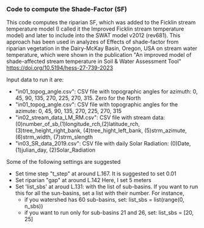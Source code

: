### Code to compute the Shade-Factor (SF) 

This code computes the riparian SF, which was added to the Ficklin stream temperature model (I called it the Improved Ficklin stream temperature model) and later to include into the SWAT model v2012 (rev681). This approach has been used in analyzes of Effects of shade-factor from riparian vegetation in the Dairy-McKay Basin, Oregon, USA on stream water temperature, which were shown in the publication "An improved model of shade-affected stream temperature in Soil & Water Assessment Tool"
https://doi.org/10.5194/hess-27-739-2023

Input data to run it are:

- "in01_topog_angle.csv":        CSV file with topographic angles for azimuth: 0, 45, 90, 135, 270, 225, 270, 315. Zero for the North
- "in01_topog_angle.csv":        CSV file with topographic angles for the azimute: 0, 45, 90, 135, 270, 225, 270, 315
- "in02_stream_data_LM_RM.csv":  CSV file with stream data: (0)number_of_sb,(1)longitude_rch,(2)latitude_rch, (3)tree_height_right_bank, (4)tree_hight_left_bank, (5)strm_azimute, (6)strm_width, (7)strm_slength
- "in03_SR_data_2019.csv":       CSV file with daily Solar Radiation: (0)Date, (1)julian_day, (2)Solar_Radiation

Some of the following settings are suggested
- Set time step "t_step" at around L.167. It is suggested to set 0.01
- Set riparian "gap" at around L.142      Here, I set 5 meters
- Set 'list_sbs' at aroud L.131:          with the list of sub-basins. If you want to run this for all the sun-basins, set a list with their number. For instance,
  * if you watershed has 60 sub-basins, set:    list_sbs = list(range(0, n_sbs)) 
  * if you want to run only for sub-basins 21 and 26, set: list_sbs = [20, 25] 
